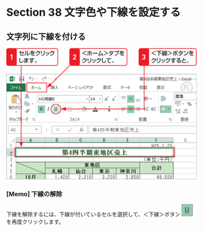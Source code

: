 # Section 38 文字色や下線を設定する

## 文字列に下線を付ける

![](001.png)

### [Memo] 下線の解除

下線を解除するには、下線が付いているセルを選択して、＜下線＞ボタン ![](icon_underline.png) を再度クリックします。
